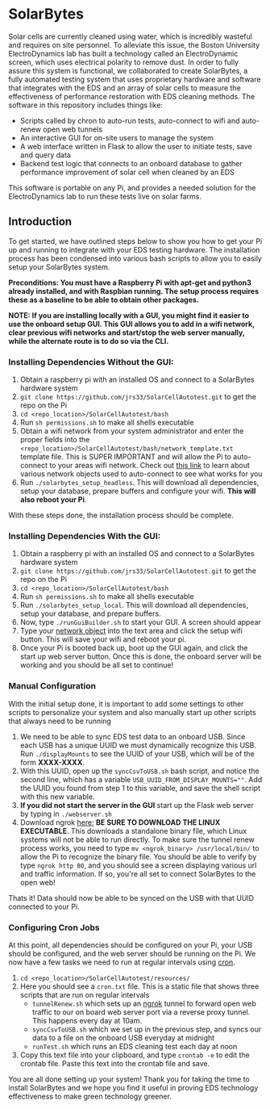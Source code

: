 
# SolarBytes
Solar cells are currently cleaned using water, which is incredibly wasteful and requires on site personnel. To alleviate this issue, the Boston University ElectroDynamics lab has built a technology called an ElectroDynamic screen, which uses electrical polarity to remove dust. In order to fully assure this system is functional, we collaborated to create SolarBytes, a fully automated testing system that uses proprietary hardware and software that integrates with the EDS and an array of solar cells to  measure the effectiveness of performance restoration with EDS cleaning methods. The software in this repository includes things like:

- Scripts called by chron to auto-run tests, auto-connect to wifi and auto-renew open web tunnels
- An interactive GUI for on-site users to manage the system
- A web interface written in Flask to allow the user to initiate tests, save and query data
- Backend test logic that connects to an onboard database to gather performance improvement of solar cell when cleaned by an EDS

This software is portable on any Pi, and provides a needed solution for the ElectroDynamics lab to run these tests live on solar farms.

## Introduction
To get started, we have outlined steps below to show you how to get your Pi up and running to integrate with your EDS testing hardware. The installation process has been condensed into various bash scripts to allow you to easily setup your SolarBytes system. 

**Preconditions: You must have a Raspberry Pi with apt-get and python3 already installed, and with Raspbian running. The setup process requires these as a baseline to be able to obtain other packages.**

**NOTE:  If you are installing locally with a GUI, you might find it easier to use the onboard setup GUI. This GUI allows you to add in a wifi network, clear previous wifi networks and start/stop the web server manually, while the alternate route is to do so via the CLI.**

### Installing Dependencies Without the GUI:
1) Obtain a raspberry pi with an installed OS and connect to a SolarBytes hardware system 
2) `git clone https://github.com/jrs33/SolarCellAutotest.git` to get the repo on the Pi
3) `cd <repo_location>/SolarCellAutotest/bash`
4) Run `sh permissions.sh` to make all shells executable
5) Obtain a wifi network from your system administrator and enter the proper fields into the `<repo_location>/SolarCellAutotest/bash/network_template.txt` template file. This is SUPER IMPORTANT and will allow the Pi to auto-connect to your areas wifi network. Check out  [this link](https://w1.fi/cgit/hostap/plain/wpa_supplicant/wpa_supplicant.conf) to learn about various network objects used to auto-connect to see what works for you
6) Run `./solarbytes_setup_headless`. This will download all dependencies, setup your database, prepare buffers and configure your wifi. **This will also reboot your Pi**. 

With these steps done, the installation process should be complete.

### Installing Dependencies With the GUI:
1) Obtain a raspberry pi with an installed OS and connect to a SolarBytes hardware system 
2) `git clone https://github.com/jrs33/SolarCellAutotest.git` to get the repo on the Pi
3) `cd <repo_location>/SolarCellAutotest/bash`
4) Run `sh permissions.sh` to make all shells executable
5) Run `./solarbytes_setup_local`. This will download all dependencies, setup your database, and prepare buffers.
6) Now, type `./runGuiBuilder.sh` to start your GUI. A screen should appear
7) Type your [network object](https://w1.fi/cgit/hostap/plain/wpa_supplicant/wpa_supplicant.conf) into the text area and click the setup wifi button. This will save your wifi and reboot your pi.
8) Once your Pi is booted back up, boot up the GUI again, and click the start up web server button. Once this is done, the onboard server will be working and you should be all set to continue!

### Manual Configuration
With the initial setup done, it is important to add some settings to other scripts to personalize your system and also manually start up other scripts that always need to be running

1) We need to be able to sync EDS test data to an onboard USB. Since each USB has a unique UUID we must dynamically recognize this USB. Run `./displayMounts` to see the UUID of your USB, which will be of the form **XXXX-XXXX**. 
2) With this UUID, open up the `syncCsvToUSB.sh` bash script, and notice the second line, which has a variable `USB_UUID_FROM_DISPLAY_MOUNTS=""`. Add the UUID you found from step 1 to this variable, and save the shell script with this new variable.
3) **If you did not start the server in the GUI** start up the Flask web server by typing in `./webserver.sh` 
4) Download ngrok [here](https://ngrok.com/download); **BE SURE TO DOWNLOAD THE LINUX EXECUTABLE**. This downloads a standalone binary file, which Linux systems will not be able to run directly. To make sure the tunnel renew process works, you need to type `mv <ngrok_binary> /usr/local/bin/` to allow the Pi to recognize the binary file. You should be able to verify by type `ngrok http 80`, and you should see a screen displaying various url and traffic information. If so, you're all set to connect SolarBytes to the open web!

Thats it! Data should now be able to be synced on the USB with that UUID connected to your Pi.

### Configuring Cron Jobs
At this point, all dependencies should be configured on your Pi, your USB should be configured, and the web server should be running on the Pi. We now have a few tasks we need to run at regular intervals using [cron](https://en.wikipedia.org/wiki/Cron). 

1) `cd <repo_location>/SolarCellAutotest/resources/`
2) Here you should see a `cron.txt` file. This is a static file that shows three scripts that are run on regular intervals
	* `tunnelRenew.sh` which sets up an [ngrok](https://ngrok.com/) tunnel to forward open web traffic to our on board web server port via a reverse proxy tunnel. This happens every day at 10am.
	* `syncCsvToUSB.sh` which we set up in the previous step, and syncs our data to a file on the onboard USB everyday at midnight
	* `runTest.sh` which runs an EDS cleaning test each day at noon
3) Copy this text file into your clipboard, and type `crontab -e` to edit the crontab file. Paste this text into the crontab file and save.

You are all done setting up your system! Thank you for taking the time to install SolarBytes and we hope you find it useful in proving EDS technology effectiveness to make green technology greener.

